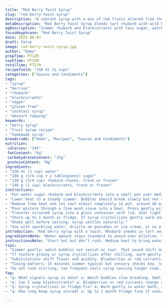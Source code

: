 ```yaml
---
title: "Red Berry Twist Syrup"
slug: "red-berry-twist-syrup"
description: "A vibrant syrup with a mix of red fruits altered from the usual. Uses rhubarb and blackcurrants instead of cherries and strawberries. Adjusted quantities and simmer times create a deeper, tart punch. Sweetened with a bit less sugar, balancing natural acidity. Simple technique emphasizing sensory checks—bubbling aroma, color deepening, thickness hints. Straining removes seeds and pulp for smooth pour. Keeps chilled for about a month. Vegan, gluten-free, no dairy or nuts. Great for cocktails, lemonades, or drizzling over desserts. Practical tips for ingredient swaps, problem fixes, and flavor tweaks included."
metaDescription: "Red Berry Twist Syrup blends tart rhubarb with wild blackcurrants, simmered low for deep color and rich flavor. Chill, strain, store. Versatile, vibrant syrup."
ogDescription: "Simmer rhubarb and blackcurrants with less sugar, watch bubbling shift colors, strain seeds, chill. Use in drinks or desserts. Rustic, tart berry punch."
focusKeyphrase: "Red Berry Twist Syrup"
date: 2025-08-03
draft: false
image: red-berry-twist-syrup.jpg
author: "Emma"
prepTime: PT12M
cookTime: PT15M
totalTime: PT27M
recipeYield: "310 ml 1¼ cups"
categories: ["Sauces and Condiments"]
tags:
- "syrup"
- "berries"
- "rhubarb"
- "blackcurrants"
- "vegan"
- "gluten-free"
- "cocktail syrup"
- "dessert topping"
keywords:
- "berry syrup"
- "fruit syrup recipe"
- "homemade syrup"
breadcrumb: ["Home", "Recipes", "Sauces and Condiments"]
nutrition: 
 calories: "145"
 fatContent: "0g"
 carbohydrateContent: "37g"
 proteinContent: "0g"
ingredients:
- "250 ml (1 cup) water"
- "168 g (3/4 cup + 2 tablespoons) sugar"
- "120 g (3/4 cup) rhubarb chunks, fresh or frozen"
- "140 g (1 cup) blackcurrants, fresh or frozen"
instructions:
- "Put water sugar rhubarb and blackcurrants into a small pot over medium heat. Immediately you’ll notice the sharp smell of rhubarb starting to rise. Bring to a gentle boil. Watch closely—fruit will soften quickly; burst skin releases juice."
- "Lower heat to a steady simmer. Bubbles should break slowly but not vanish. Stir occasionally mostly to prevent sticking but also to gauge thickness. Simmer about 15 minutes or until mixture thickens enough to coat a spoon, syrup reduces visibly, color shifts to deep red-violet. You’ll smell a complex sharp sweetness now not just basic sugar."
- "Remove from heat and let cool almost completely in pot, around 40 minutes or so. Fruit pulp should sink and syrup settle, easier to strain."
- "Pour mixture through a fine mesh sieve into a bowl. Press gently with spoon—not too hard, or you’ll push seeds through and cloud syrup. What you want is clear, vibrant syrup with all fruity bits gone. Look for smooth shine and deep color."
- "Transfer strained syrup into a glass container with lid. Seal tightly and refrigerate."
- "Store up to 1 month in fridge. If syrup crystallizes gently warm and stir to revive. If too thick dilute with splash water."
- "Shake well before serving; syrup settles naturally."
- "Use with sparkling water, drizzle on pancakes or ice cream, or as a base for mocktails."
introduction: "Red berry syrup with a twist. Rhubarb sneaks in tart and fresh, blackcurrants pack that wild berry punch missing from common combos. Cut sugar a bit because these fruits bring plenty of sour and astringency. The bubbling is crucial, listen carefully—simmer not too fast. You’ll catch the smell of caramelizing fruit hiding under sharp rhubarb overcoming sweetness. This syrup’s more rustic; not slick supermarket stuff. Texture must be just right so it pours smooth but clings slightly. I learned the hard way that overcooking makes bitterness. Patience pays off here. Once cooled, it mellows beautifully, a jewel red liquid you want to splash on everything."
ingredientsNote: "Water amount stays standard to avoid over dilution. Sugar cut down by 30%, rhubarb replaces cherries to bring tartness; blackcurrants swap for raspberries adding strong berry notes and astringency not found in typical sweet mixes. If you lack blackcurrants substitute with blueberries or red currants but keep in mind that changes acidity and sweetness. Rhubarb can be frozen but thaw before use for easier chopping. If fruit is not juicy enough, add a tablespoon of lemon juice to balance flavor and encourage syrup setting. Using organic fruit helps preserve natural fragrances without overpowering syrup with chemicals. Avoid super ripened fruit; it will throw off final taste and might spoil quicker. If you want a smoother syrup without seeds at all, try gently crushing berries before cooking but don’t mash rhubarb too fine or you’ll get fibrous bits. Alternative sweeteners like honey or maple syrup can be tried but adjust cooking time to prevent burning."
instructionsNote: "Start hot but don’t rush. Medium heat to bring water, sugar, and fruit to active boil—listen to bubble sound: steady popping means ready to reduce heat. Keep pot uncovered. Stirring too often cools syrup causing longer cooking time; just occasional swirls break fruit clumps and stop bottom burning, especially with rhubarb fibers. Watch color as a guide: bright red darkening to purple signals too long is near. After simmering, remove from heat and let syrup rest to avoid excessive evaporation but also to allow flavors to meld. Straining is critical for smooth texture; use back of spoon lightly. Avoid squeezing hard pulp or seeds will add unwanted grit. Cool fully before transferring to fridge or condensation mess appears inside jar. Refrigerating slows fermentation and sugar crystallization. If you face thick hardened syrup after a week, warm gently in double boiler with water splash and stir back liquidity. This syrup changes sensory profile after resting 24 hours—it softens harshness and gains roundness, so resist the urge to taste hot straight away."
tips:
- "Simmer gently; watch bubbles not vanish or roar. That sound shift means syrup thickness. Bubbles slow to break signal right viscosity. Heat too high kills tart brightness; too low drags time. Keep pot uncovered; moisture escapes without trapping heat. Stir just enough; too much cools syrup slow cooking. Use back of spoon to check thickness visually and tactilely. Color switches from bright red to deep purple means caramelizing sugars balancing sharp fruit acids."
- "If texture grainy or syrup crystallizes after chilling, warm gently in water bath. Stir to revive liquidity but no hard boil. Adding splash water thins syrup if too thick later. In fridge, syrup tightens; shake before serving. Avoid squeezing pulp too hard while straining; pressed seeds cloud syrup with grit. Pulp sinking aids straining; leaves behind clean liquid. Use fine mesh sieve or muslin. Crushing berries pre-cook removes some seeds but watch rhubarb fibers don’t get mushy."
- "Substitutions shift flavor and acidity. Blueberries or red currants work for blackcurrants but syrup turns less astringent, sweeter. Rhubarb must be fresh or thawed frozen; frozen chunks easier to chop. If fruit low juice content, stir in lemon juice; helps acidity balance and syrup sets better. Organic fruit reduces chemical smells overpowering delicate aromas. Avoid overripe fruits; ruin flavor fast and ferment sooner. Sugar reduction required since tart fruits bring natural sour punch. Adjust cook times based on fruit quality and size."
- "Timing matters; 15 minutes simmer typical but sensory checks key. Smell changes from sharp rhubarb to caramel hints alert you. Thick enough when syrup clings to spoon; slow drip not watery splash. Look for syrup reducing volume visibly in pot. Cool in pot 40 minutes to let pulp settle; easier sieve job. Once strained, store chilled sealed tight to slow crystallization and microbial growth. After 24 hours rest, flavor rounds out; try not rush tasting hot syrup. Wait to notice softened bitterness and fuller aroma."
- "Do not rush stirring; too frequent cools syrup causing longer cook. Swirl pot occasionally to break clumps and prevent burn on bottom. Rhubarb fibers prone to sticking; avoid charred bits. Use medium heat; bring to gentle boil, not roaring boil. After simmer, remove heat and cool partially; evaporation slows, flavor blends better. If syrup thickens excessively in fridge, thaw gently to avoid grainy texture. For completely seedless, crush berries but keep rhubarb chunkier to avoid stringy bits."
faq:
- "q: What signals syrup is done? a: Watch bubbles slow breaking. Smell caramelizing fruit under sharp rhubarb. Color shifts from bright red to deep violet. Thickness measured by coating spoon, drips slow down. Volume visibly reduces by about one-third. Texture clings but pours. Sensory cues over times mostly."
- "q: Can I swap blackcurrants? a: Blueberries or red currants change acidity. Less astringency, more sweetness. Adjust sugar down or up based on taste. Rhubarb stand-in tricky; no cherry flavor replication. Lemon juice addition may be needed. Texture and flavor shifts but syrup still tasty with subs."
- "q: Syrup crystallizes in fridge—fix? a: Warm gently in water bath, stir till syrup flows again. Avoid rapid heating or hard boil to keep texture smooth. Dilute with splash water if too thick after chilling. Shake bottle before use to mix separated syrup settling naturally."
- "q: How long keep syrup stored? a: Up to 1 month fridge fine if sealed tight. Cooling slows fermentation and crystallization. If cloudy or strange smell appears discard. Can freeze but texture altered. Shake or stir before serving after storage. Cooling always needed for longevity."

---
```

